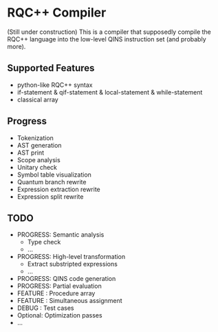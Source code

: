 # RQC++ Compiler
(Still under construction)
This is a compiler that supposedly compile the RQC++ language into the low-level QINS instruction set (and probably more). 

## Supported Features
* python-like RQC++ syntax
* if-statement & qif-statement & local-statement & while-statement
* classical array

## Progress
* Tokenization
* AST generation
* AST print
* Scope analysis
* Unitary check
* Symbol table visualization
* Quantum branch rewrite
* Expression extraction rewrite
* Expression split rewrite

## TODO
* PROGRESS: Semantic analysis
  * Type check
  * ...
* PROGRESS: High-level transformation
  * Extract substripted expressions
  * ...
* PROGRESS: QINS code generation
* PROGRESS: Partial evaluation
* FEATURE : Procedure array
* FEATURE : Simultaneous assignment
* DEBUG   : Test cases
* Optional: Optimization passes
* ...
